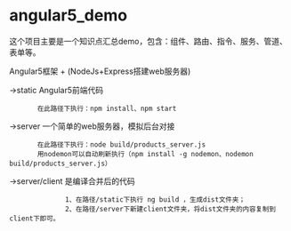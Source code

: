 # angular5_demo

这个项目主要是一个知识点汇总demo，包含：组件、路由、指令、服务、管道、表单等。

Angular5框架 + (NodeJs+Express搭建web服务器)

->static   Angular5前端代码
  
           在此路径下执行：npm install、npm start

->server   一个简单的web服务器，模拟后台对接

           在此路径下执行：node build/products_server.js
           用nodemon可以自动刷新执行（npm install -g nodemon、nodemon build/products_server.js）
           
->server/client   是编译合并后的代码
                  
                  1、在路径/static下执行 ng build ，生成dist文件夹；
                  2、在路径/server下新建client文件夹，将dist文件夹的内容复制到client下即可。
